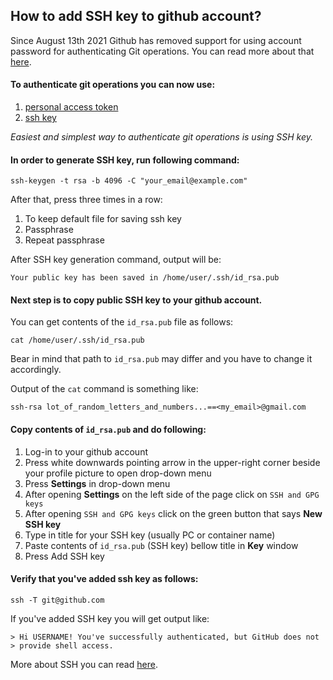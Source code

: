 ## How to add SSH key to github account? 

Since August 13th 2021 Github has removed support for using account password for authenticating 
Git operations. You can read more about that [here](https://github.blog/2020-12-15-token-authentication-requirements-for-git-operations/). 

#### To authenticate git operations you can now use: 
1. [personal access token](https://docs.github.com/en/authentication/keeping-your-account-and-data-secure/creating-a-personal-access-token) 
2. [ssh key](https://docs.github.com/en/authentication/connecting-to-github-with-ssh/generating-a-new-ssh-key-and-adding-it-to-the-ssh-agent) 

_Easiest and simplest way to authenticate git operations is using SSH key._

#### In order to generate SSH key, run following command: 
```
ssh-keygen -t rsa -b 4096 -C "your_email@example.com"
```

After that, press <Enter> three times in a row: 
1. To keep default file for saving ssh key 
2. Passphrase 
3. Repeat passphrase

After SSH key generation command, output will be: 
```
Your public key has been saved in /home/user/.ssh/id_rsa.pub

```

#### Next step is to copy public SSH key to your github account. 

You can get contents of the `id_rsa.pub` file as follows: 
```
cat /home/user/.ssh/id_rsa.pub
```

Bear in mind that path to `id_rsa.pub` may differ and you have to change 
it accordingly. 

Output of the `cat` command is something like: 
```
ssh-rsa lot_of_random_letters_and_numbers...==<my_email>@gmail.com
```

#### Copy contents of `id_rsa.pub` and do following: 
1. Log-in to your github account 
2. Press white downwards pointing arrow in the upper-right corner beside your profile picture to open drop-down menu
3. Press **Settings** in drop-down menu
4. After opening **Settings** on the left side of the page click on `SSH and GPG keys`
5. After opening `SSH and GPG keys` click on the green button that says **New SSH key**
6. Type in title for your SSH key (usually PC or container name) 
7. Paste contents of `id_rsa.pub` (SSH key) bellow title in **Key** window
8. Press Add SSH key 

#### Verify that you've added ssh key as follows: 
```
ssh -T git@github.com
```

If you've added SSH key you will get output like: 
```
> Hi USERNAME! You've successfully authenticated, but GitHub does not
> provide shell access.
```

More about SSH you can read [here](https://en.wikipedia.org/wiki/Secure_Shell). 



